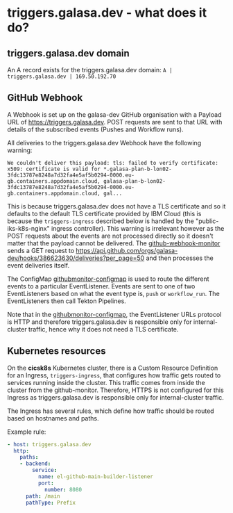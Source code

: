 # triggers.galasa.dev - what does it do?

## triggers.galasa.dev domain

An A record exists for the triggers.galasa.dev domain: `A | triggers.galasa.dev | 169.50.192.70`

## GitHub Webhook

A Webhook is set up on the galasa-dev GitHub organisation with a Payload URL of https://triggers.galasa.dev. POST requests are sent to that URL with details of the subscribed events (Pushes and Workflow runs).

All deliveries to the triggers.galasa.dev Webhook have the following warning:
```
We couldn't deliver this payload: tls: failed to verify certificate: x509: certificate is valid for *.galasa-plan-b-lon02-3fdc13787e8248a7d32fa4e5af5b0294-0000.eu-gb.containers.appdomain.cloud, galasa-plan-b-lon02-3fdc13787e8248a7d32fa4e5af5b0294-0000.eu-gb.containers.appdomain.cloud, gal...
```

This is because triggers.galasa.dev does not have a TLS certificate and so it defaults to the default TLS certificate provided by IBM Cloud (this is because the `triggers-ingress` described below is handled by the "public-iks-k8s-nginx" ingress controller). This warning is irrelevant however as the POST requests about the events are not processed directly so it doesn't matter that the payload cannot be delivered. The [github-webhook-monitor](../../build-images/github-webhook-monitor/cmd/main.go) sends a GET request to https://api.github.com/orgs/galasa-dev/hooks/386623630/deliveries?per_page=50 and then processes the event deliveries itself.

The ConfigMap [githubmonitor-configmap](../../build-images/github-webhook-monitor/config.yaml) is used to route the different events to a particular EventListener. Events are sent to one of two EventListeners based on what the event type is, `push` or `workflow_run`. The EventListeners then call Tekton Pipelines.

Note that in the [githubmonitor-configmap](../../build-images/github-webhook-monitor/config.yaml), the EventListener URLs protocol is HTTP and therefore triggers.galasa.dev is responsible only for internal-cluster traffic, hence why it does not need a TLS certificate.

## Kubernetes resources

On the **cicsk8s** Kubernetes cluster, there is a Custom Resource Definition for an Ingress, `triggers-ingress`, that configures how traffic gets routed to services running inside the cluster. This traffic comes from inside the cluster from the github-monitor. Therefore, HTTPS is not configured for this Ingress as triggers.galasa.dev is responsible only for internal-cluster traffic.

The Ingress has several rules, which define how traffic should be routed based on hostnames and paths.

Example rule:
```yaml
- host: triggers.galasa.dev
  http:
    paths:
    - backend:
        service:
          name: el-github-main-builder-listener
          port:
            number: 8080
      path: /main
      pathType: Prefix
```

